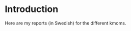 Introduction
===============================

Here are my reports (in Swedish) for the different kmoms.
